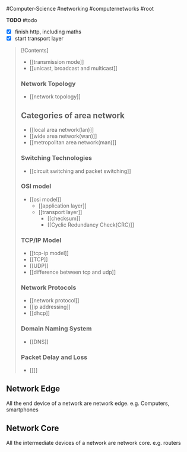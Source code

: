 #Computer-Science #networking #computernetworks #root 

**TODO** #todo 
- [x] finish http, including maths
- [x] start transport layer

>[!Contents]
>- [[transmission mode]]
>- [[unicast, broadcast and multicast]]
>### Network Topology
>- [[network topology]]
> ## Categories of area network
>- [[local area network(lan)]]
>- [[wide area network(wan)]]
>- [[metropolitan area network(man)]]
>### Switching Technologies
>- [[circuit switching and packet switching]]
>### OSI model
>- [[osi model]]
>	- [[application layer]]
>	- [[transport layer]]
>		- [[checksum]]
>		- [[Cyclic Redundancy Check(CRC)]]
>### TCP/IP Model
>- [[tcp-ip model]] 
>- [[TCP]]
>- [[UDP]]
>- [[difference between tcp and udp]]
>### Network Protocols 
>- [[network protocol]]
>- [[ip addressing]]
>- [[dhcp]]
>### Domain Naming System
>- [[DNS]]
>### Packet Delay and Loss
>- [[]]
>

## Network Edge
All the end device of a network are network edge. e.g. Computers, smartphones
## Network Core
All the intermediate devices of a network are network core. e.g. routers

